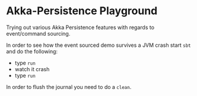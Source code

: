 Akka-Persistence Playground
===========================

Trying out various Akka Persistence features with regards to event/command sourcing.

In order to see how the event sourced demo survives a JVM crash start ```sbt``` and do the following:

  - type ```run```
  - watch it crash
  - type ```run```

In order to flush the journal you need to do a ```clean```.
